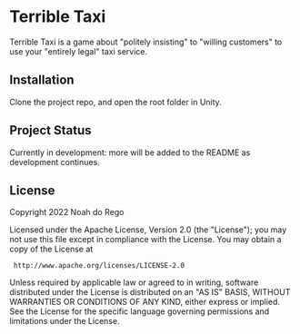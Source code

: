 # Terrible Taxi

Terrible Taxi is a game about "politely insisting" to "willing customers"
to use your "entirely legal" taxi service.

## Installation

Clone the project repo, and open the root folder in Unity.

## Project Status

Currently in development: more will be added to the README as development continues.

## License

Copyright 2022 Noah do Rego

   Licensed under the Apache License, Version 2.0 (the "License");
   you may not use this file except in compliance with the License.
   You may obtain a copy of the License at

     http://www.apache.org/licenses/LICENSE-2.0

   Unless required by applicable law or agreed to in writing, software
   distributed under the License is distributed on an "AS IS" BASIS,
   WITHOUT WARRANTIES OR CONDITIONS OF ANY KIND, either express or implied.
   See the License for the specific language governing permissions and
   limitations under the License.